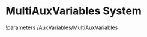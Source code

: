 <!-- MOOSE Documentation Stub: Remove this when content is added. -->

# MultiAuxVariables System
!parameters /AuxVariables/MultiAuxVariables

